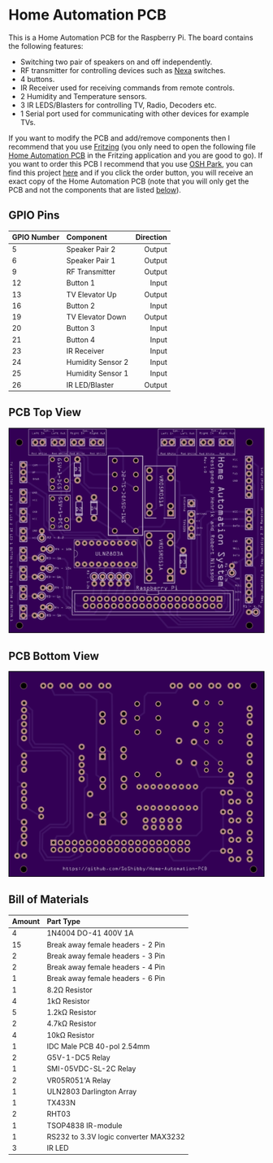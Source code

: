 ﻿# Home Automation PCB
This is a Home Automation PCB for the Raspberry Pi. The board contains the following features:
- Switching two pair of speakers on and off independently.
- RF transmitter for controlling devices such as [Nexa](http://www.nexa.se/LGDR3500.htm) switches.
- 4 buttons.
- IR Receiver used for receiving commands from remote controls.
- 2 Humidity and Temperature sensors.
- 3 IR LEDS/Blasters for controlling TV, Radio, Decoders etc.
- 1 Serial port used for communicating with other devices for example TVs.

If you want to modify the PCB and add/remove components then I recommend that you use [Fritzing](http://fritzing.org) 
(you only need to open the following file [Home Automation PCB](https://github.com/SoShibby/Home-Automation-PCB/blob/master/fritzing/Home-Automation-PCB.fzz) in the Fritzing application and you are good to go).
If you want to order this PCB I recommend that you use [OSH Park](https://oshpark.com), you can find this project [here](https://oshpark.com/shared_projects/Q0L6N2mS)
and if you click the order button, you will receive an exact copy of the Home Automation PCB (note that you will only get
the PCB and not the components that are listed [below](https://github.com/SoShibby/Home-Automation-PCB#bill-of-materials)).

GPIO Pins
---------
| GPIO Number | Component         | Direction |
| :---------- | :---------------  | --------: |
| 5           | Speaker Pair 2    | Output    |
| 6           | Speaker Pair 1    | Output    |
| 9           | RF Transmitter    | Output    |
| 12          | Button 1          | Input     |
| 13          | TV Elevator Up    | Output    |
| 16          | Button 2          | Input     |
| 19          | TV Elevator Down  | Output    |
| 20          | Button 3          | Input     |
| 21          | Button 4          | Input     |
| 23          | IR Receiver       | Input     |
| 24          | Humidity Sensor 2 | Input     |
| 25          | Humidity Sensor 1 | Input     |
| 26          | IR LED/Blaster    | Output    |

PCB Top View 
------------
![PCB Top View](https://github.com/SoShibby/Home-Automation-PCB/blob/master/images/PCB-Top-View.png)

PCB Bottom View 
---------------
![PCB Bottom View](https://github.com/SoShibby/Home-Automation-PCB/blob/master/images/PCB-Bottom-View.png)

Bill of Materials
-----------------
| Amount | Part Type                             |
| :----- | :------------------------------------ |
| 4      | 1N4004 DO-41 400V 1A                  |
| 15     | Break away female headers - 2 Pin     |
| 2      | Break away female headers - 3 Pin     |
| 2      | Break away female headers - 4 Pin     |
| 1      | Break away female headers - 6 Pin     |
| 1      | 8.2Ω Resistor                         |
| 4      | 1kΩ Resistor                          |
| 5      | 1.2kΩ Resistor                        |
| 2      | 4.7kΩ Resistor                        |
| 4      | 10kΩ Resistor                         |
| 1      | IDC Male PCB 40-pol 2.54mm            |
| 2      | G5V-1-DC5 Relay                       |
| 1      | SMI-05VDC-SL-2C Relay                 |
| 2      | VR05R051'A Relay                      |
| 1      | ULN2803 Darlington Array              |
| 1      | TX433N                                |
| 2      | RHT03                                 |
| 1      | TSOP4838 IR-module                    |
| 1      | RS232 to 3.3V logic converter MAX3232 |
|  3     | IR LED                                |